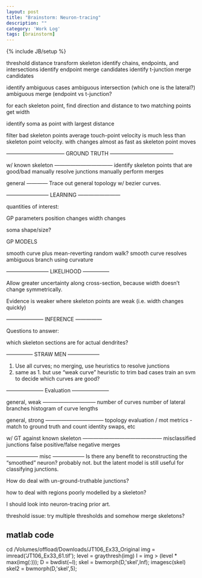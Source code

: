 ```yaml
---
layout: post
title: "Brainstorm: Neuron-tracing"
description: ""
category: 'Work Log'
tags: [brainstorm]
---
```

{% include JB/setup %}

  threshold
  distance transform
  skeleton
  identify chains, endpoints, and intersections
  identify endpoint merge candidates
  identify t-junction merge candidates

  identify ambiguous cases
    ambiguous intersection (which one is the lateral?)
    ambiguous merge (endpoint vs t-junction?

  for each skeleton point, 
    find direction and distance to two matching points
    get width

  identify soma as point with largest distance

  filter bad skeleton points
    average touch-point velocity is much less than skeleton point velocity.
    with changes almost as fast as skeleton point moves
    
  ———————————
  GROUND TRUTH
  ————————————

  w/ known skeleton
  ———————————
  identify skeleton points that are good/bad
  manually resolve junctions
  manually perform merges

  general
  ————
  Trace out general topology w/ bezier curves.
    

  ————————
  LEARNING
  ————————

  quantities of interest:

  GP parameters
    position changes
    width changes
    
  soma shape/size?


  GP MODELS

  smooth curve plus mean-reverting random walk?
    smooth curve resolves ambiguous branch using curvature


  ————————
  LIKELIHOOD
  —————

  Allow greater uncertainty along cross-section, because width doesn’t change symmetrically.

  Evidence is weaker where skeleton points are weak (i.e. width changes quickly)

  ———————
  INFERENCE
  —————

  Questions to answer:

  which skeleton sections are for actual dendrites? 


  —————
  STRAW MEN
  ——————

  1. Use all curves; no merging, use heuristics to resolve junctions
  2. same as 1. but use “weak curve” heuristic to trim bad cases
    train an svm to decide which curves are good?



  ———————
  Evaluation
  ———————

  general, weak
  ——————————
  number of curves
  number of lateral branches
  histogram of curve lengths

  general, strong
  ———————————
  topology evaluation / mot metrics - match to ground truth and count identity swaps, etc

  w/ GT against known skeleton
  ———————————————
  misclassified junctions
  false positive/false negative merges


  ——————
  misc
  ——————
  Is there any benefit to reconstructing the “smoothed” neuron?  probably not. but the latent model is still useful for classifying junctions.

  How do deal with un-ground-truthable junctions?

  how to deal with regions poorly modelled by a skeleton?

  I should look into neuron-tracing prior art.

  threshold issue:
    try multiple thresholds and somehow merge skeletons?


matlab code
-------------

  cd /Volumes/offload/Downloads/JT106_Ex33_Original
  img = imread('JT106_Ex33_61.tif');
  level = graythresh(img)
  I = img > (level * max(img(:)));
  D = bwdist(~I);
  skel = bwmorph(D,'skel',Inf);
  imagesc(skel)
  skel2 = bwmorph(D,'skel',5);

